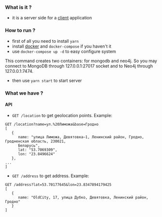 ### What is it ?
* it is a server side for a [client](https://github.com/City-Bus-Stops/search-route/) application

### How to run ?
* first of all you need to install `yarn`
* install [docker](https://www.docker.com/) and `docker-compose` if you haven't it
* use `docker-compose up -d` to easy configure system

This command creates two containers: for mongodb and neo4j. So you may connect to MongoDB
through 127.0.0.1:27017 socket and to Neo4j through 127.0.0.1:7474.

* then use `yarn start` to start server

### What we have ?
#### API
- `GET /location`  to get geolocation points. Example:
```
GET /location?name=ул.%20Лиможа&base=Гродно
[
   {
      name: "улица Лиможа, Девятовка–1, Ленинский район, Гродно, Гродненская область, 230021,
      Беларусь",
      lat: "53.7069309",
      lon: "23.8496624"
   },
...
]
```
- `GET /address` to get address. Example:
```
GET /address?lat=53.70177645&lon=23.8347894179425
[
   {
      name: "OldCity, 17, улица Дубко, Девятовка, Ленинский район, Гродно"
   }
]
```
